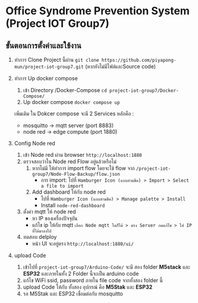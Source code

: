 # Office Syndrome Prevention System (Project IOT Group7)
## ขั้นตอนการตั้งค่าและใช้งาน
1. ทำการ Clone Project นี้ผ่าน `git clone https://github.com/piyapong-mun/project-iot-group7.git` (หากยังไม่มีไฟล์และSource code)
2. ทำการ Up docker compose 
   1. เข้า Directory /Docker-Compose `cd project-iot-group7/Docker-Compose/`
   2. Up docker compose `docker compose up`
  
   เพิ่มเติม ใน Dokcer compose จะมี 2 Services หลักคือ :
   - mosquitto -> mqtt server (port 8883)
   - node red -> edge compute (port 1880)
3. Config Node red
   1. เข้า Node red ผ่าน browser `http://localhost:1880`
   2. ตรวจสอบว่าใน Node red Flow อยู่แล้วหรือไม่
      1. หากไม่มี ให้ทำการ import flow โดยจะใช้ flow จาก `/project-iot-group7/Node-Flow-Backup/flow.json`
         - การ import: ไปที่ `Hamburger Icon (แถบสามขีด) > Import > Select a file to import`
      2. Add dashboard ให้กับ node red
         - ไปที่ `Hamburger Icon (แถบสามขีด) > Manage palette > Install`
         - Install `node-red-dashboard`
    3. ตั้งค่า mqtt ให้ node red
       - หา IP ของเครื่องปัจจุบัน
       - แก้ไข ip ให้กับ mqtt `เลือก Node mqtt ใดก็ได้ > ตรง Server กดแก้ไข > ใส่ IP ที่ได้มาลงไป`
    4. ทดสอบ delploy
       - หน้า UI จะอยู่ตรง `http://localhost:1880/ui/` 
4. upload Code 
    1. เข้าไปที่ `project-iot-group7/Arduino-Code/` จะมี สอง folder **M5stack** และ **ESP32** และภายในทั้ง 2 Folder นี้จะเป็น arduino code
    2.  แก้ไข WiFi ssid, password ภายใน file code จากทั้งสอง folder นี้
    3. upload Code ให้กับ ทั้งสอง อุปกรณ์ คือ **M5Stak** และ **ESP32**
    4. รอ M5Stak และ ESP32 เชื่อมต่อกับ mosquitto
